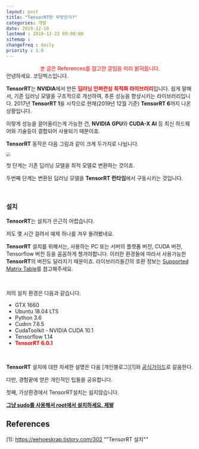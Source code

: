 ```yaml
---
layout: post
title: "TensorRT란 무엇인가?"
categories: 개발
date: 2019-12-10
lastmod : 2019-12-23 09:00:00
sitemap :
changefreq : daily
priority : 1.0
---
```


<center><span style="color:red">본 글은 References를 참고한 글임을 미리 밝혀둡니다.</span></center>
안녕하세요. 코딩벅스입니다. 

**TensorRT**는 **NVIDIA**에서 만든 <span style="color:red;font-weight:bold">딥러닝 인퍼런싱 최적화 라이브러리</span>입니다. 쉽게 말해서, 기존 딥러닝 모델을 구조적으로 개선하여, 추론 성능을 향상시키는 라이브러리입니다. 2017년 **TensorRT 1**을 시작으로 현재(2019년 12월 기준) **TensorRT 6**까지 나온 상황입니다. 

 이렇게 성능을 끌어올리는게 가능한 건, **NVIDIA** **GPU**와 **CUDA-X AI** 등 최신 하드웨어와 기술등이 결합되어 사용되기 때문이죠. 

**TensorRT** 동작은 다음 그림과 같이 크게 두가지로 나뉩니다. 

<img src="https://devblogs.nvidia.com/parallelforall/wp-content/uploads/2016/06/GIE_Graphics_FINAL-1.png" style="zoom:67%;" />

첫 단계는 기존 딥러닝 모델을 최적 모델로 변환하는 것이죠. 

두번째 단계는 변환된 딥러닝 모델을 **TensorRT 런타임**에서 구동시키는 것입니다. 

<br>



### 설치

**TensorRT**는 설치가 은근히 어렵습니다. 

저도 몇 시간 걸려서 예제 하나를 겨우 돌려봤네요. 

**TensorRT** 설치를 위해서는, 사용하는 PC 또는 서버의 플랫폼 버전,  CUDA 버전, Tensorflow 버전 등을 꼼꼼하게 챙겨야합니다. 이러한 환경들에 따라서 사용가능한 **TensorRT**의 버전도 달라지기 때문이죠. 라이브러리들간의 호환 정보는 [Supported Matrix Table][3]를 참고해주세요.

<br>

저의 설치 환경은 다음과 같습니다. 

* GTX 1660
* Ubuntu 18.04 LTS
* Python 3.6
* Cudnn 7.6.5
* CudaToolkit - NVIDIA CUDA 10.1
* Tensorflow 1.14
* <span style="color:red;font-weight:bold">TensorRT 6.0.1</span>

<br>

**TensorRT** 설치에 대한 자세한 설명은 다음 [개인블로그][1]와 [공식가이드][2]로 갈음한다.

다만, 경험끝에 얻은 개인적인 팁들을 공유합니다.

첫째, 가상환경에서 TensorRT설치는 쉽지않습니다. 

<u>**그냥 sudo를 사용해서 root에서 설치하세요. 제발**</u> 



## References

[1]: https://eehoeskrap.tistory.com/302	""TensorRT 설치""

[2]:https://docs.nvidia.com/deeplearning/sdk/tensorrt-install-guide/index.html	"NVIDIA SDK INSTALLTION DEVELPOER GUIDE"
[3]: https://docs.nvidia.com/deeplearning/sdk/tensorrt-support-matrix/index.html	"Supported Matrix"
